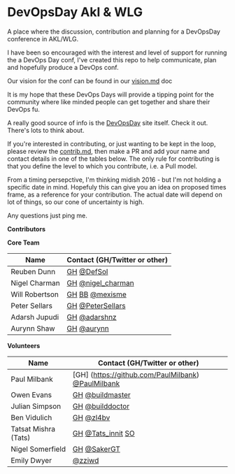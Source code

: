 # DevOpsDay Akl & WLG
A place where the discussion, contribution and planning for a DevOpsDay conference in AKL/WLG.

I have been so encouraged with the interest and level of support for running the a DevOps Day conf, I've created this repo to help communicate, plan and hopefully produce a DevOps conf.

Our vision for the conf can be found in our [vision.md](Vision.md) doc

It is my hope that these DevOps Days will provide a tipping point for the community where like minded people can get together and share their DevOps fu.

A really good source of info is the [DevOpsDay](http://www.devopsdays.org/pages/organizing/) site itself. Check it out. There's lots to think about.

If you're interested in contributing, or just wanting to be kept in the loop, please review the [contrib.md](Contrib.md), then make a PR and add your name and contact details in one of the tables below. The only rule for contributing is that you define the level to which you contribute, i.e. a Pull model.

From a timing persepctive, I'm thinking midish 2016 - but I'm not holding a specific date in mind. Hopefuly this can give you an idea on proposed times frame, as a reference for your contribution.  The actual date will depend on lot of things, so our cone of uncertainty is high.

Any questions just ping me.

**Contributors**

**Core Team**

| Name          |Contact (GH/Twitter or other)
| ------------- |---------------|
| Reuben Dunn   | [GH](https://github.com/DefSol) [@DefSol](https://twitter.com/DefSol) |
| Nigel Charman | [GH](https://github.com/nigelcharman) [@nigel_charman](https://twitter.com/nigel_charman)|
| Will Robertson | [GH](https://github.com/mexisme) [BB](https://bitbucket.org/mexisme) [@mexisme](https://twitter.com/mexisme)|
| Peter Sellars | [GH](https://github.com/petersellars) [@PeterSellars](https://twitter.com/petersellars)|
| Adarsh Jupudi | [GH](https://github.com/jcadarsh) [@adarshnz](https://twitter.com/adarshnz)|
| Aurynn Shaw   | [GH](https://github.com/aurynn) [@aurynn](https://twitter.com/aurynn)|

**Volunteers**

| Name          |Contact (GH/Twitter or other)
| ------------- |---------------|
| Paul Milbank	| [GH] (https://github.com/PaulMilbank) [@PaulMilbank](https://twitter.com/PaulMilbank)
| Owen Evans    | [GH](https://github.com/buildmaster) [@buildmaster](https://twitter.com/buildmaster)|
| Julian Simpson | [GH](https://github.com/builddoctor) [@builddoctor](https://twitter.com/builddoctor) |
| Ben Vidulich | [GH](https://github.com/zl4bv) [@zl4bv](https://twitter.com/zl4bv) |
| Tatsat Mishra (Tats) | [GH](https://github.com/Tatsinnit) [@Tats_innit](https://twitter.com/Tats_innit) [SO](http://stackoverflow.com/users/1210059/tats-innit) |
| Nigel Somerfield | [GH](https://github.com/sakergt) [@SakerGT](https://twitter.com/SakerGT) |
| Emily Dwyer | [@zziwd](https://twitter.com/zziwd) |

